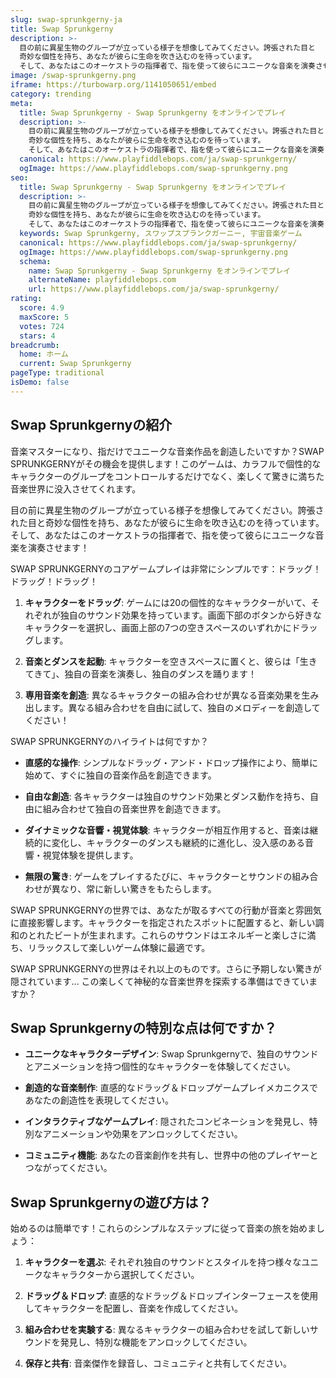 ```yaml
---
slug: swap-sprunkgerny-ja
title: Swap Sprunkgerny
description: >-
  目の前に異星生物のグループが立っている様子を想像してみてください。誇張された目と
  奇妙な個性を持ち、あなたが彼らに生命を吹き込むのを待っています。
  そして、あなたはこのオーケストラの指揮者で、指を使って彼らにユニークな音楽を演奏させます！
image: /swap-sprunkgerny.png
iframe: https://turbowarp.org/1141050651/embed
category: trending
meta:
  title: Swap Sprunkgerny - Swap Sprunkgerny をオンラインでプレイ
  description: >-
    目の前に異星生物のグループが立っている様子を想像してみてください。誇張された目と
    奇妙な個性を持ち、あなたが彼らに生命を吹き込むのを待っています。
    そして、あなたはこのオーケストラの指揮者で、指を使って彼らにユニークな音楽を演奏させます！
  canonical: https://www.playfiddlebops.com/ja/swap-sprunkgerny/
  ogImage: https://www.playfiddlebops.com/swap-sprunkgerny.png
seo:
  title: Swap Sprunkgerny - Swap Sprunkgerny をオンラインでプレイ
  description: >-
    目の前に異星生物のグループが立っている様子を想像してみてください。誇張された目と
    奇妙な個性を持ち、あなたが彼らに生命を吹き込むのを待っています。
    そして、あなたはこのオーケストラの指揮者で、指を使って彼らにユニークな音楽を演奏させます！
  keywords: Swap Sprunkgerny, スワップスプランクガーニー, 宇宙音楽ゲーム
  canonical: https://www.playfiddlebops.com/ja/swap-sprunkgerny/
  ogImage: https://www.playfiddlebops.com/swap-sprunkgerny.png
  schema:
    name: Swap Sprunkgerny - Swap Sprunkgerny をオンラインでプレイ
    alternateName: playfiddlebops.com
    url: https://www.playfiddlebops.com/ja/swap-sprunkgerny/
rating:
  score: 4.9
  maxScore: 5
  votes: 724
  stars: 4
breadcrumb:
  home: ホーム
  current: Swap Sprunkgerny
pageType: traditional
isDemo: false
---
```


## Swap Sprunkgernyの紹介

音楽マスターになり、指だけでユニークな音楽作品を創造したいですか？SWAP SPRUNKGERNYがその機会を提供します！このゲームは、カラフルで個性的なキャラクターのグループをコントロールするだけでなく、楽しくて驚きに満ちた音楽世界に没入させてくれます。

目の前に異星生物のグループが立っている様子を想像してみてください。誇張された目と奇妙な個性を持ち、あなたが彼らに生命を吹き込むのを待っています。そして、あなたはこのオーケストラの指揮者で、指を使って彼らにユニークな音楽を演奏させます！

SWAP SPRUNKGERNYのコアゲームプレイは非常にシンプルです：ドラッグ！ドラッグ！ドラッグ！

1. **キャラクターをドラッグ**: ゲームには20の個性的なキャラクターがいて、それぞれが独自のサウンド効果を持っています。画面下部のボタンから好きなキャラクターを選択し、画面上部の7つの空きスペースのいずれかにドラッグします。

2. **音楽とダンスを起動**: キャラクターを空きスペースに置くと、彼らは「生きてきて」、独自の音楽を演奏し、独自のダンスを踊ります！

3. **専用音楽を創造**: 異なるキャラクターの組み合わせが異なる音楽効果を生み出します。異なる組み合わせを自由に試して、独自のメロディーを創造してください！

SWAP SPRUNKGERNYのハイライトは何ですか？

- **直感的な操作**: シンプルなドラッグ・アンド・ドロップ操作により、簡単に始めて、すぐに独自の音楽作品を創造できます。

- **自由な創造**: 各キャラクターは独自のサウンド効果とダンス動作を持ち、自由に組み合わせて独自の音楽世界を創造できます。

- **ダイナミックな音響・視覚体験**: キャラクターが相互作用すると、音楽は継続的に変化し、キャラクターのダンスも継続的に進化し、没入感のある音響・視覚体験を提供します。

- **無限の驚き**: ゲームをプレイするたびに、キャラクターとサウンドの組み合わせが異なり、常に新しい驚きをもたらします。

SWAP SPRUNKGERNYの世界では、あなたが取るすべての行動が音楽と雰囲気に直接影響します。キャラクターを指定されたスポットに配置すると、新しい調和のとれたビートが生まれます。これらのサウンドはエネルギーと楽しさに満ち、リラックスして楽しいゲーム体験に最適です。

SWAP SPRUNKGERNYの世界はそれ以上のものです。さらに予期しない驚きが隠されています... この楽しくて神秘的な音楽世界を探索する準備はできていますか？

## Swap Sprunkgernyの特別な点は何ですか？

- **ユニークなキャラクターデザイン**: Swap Sprunkgernyで、独自のサウンドとアニメーションを持つ個性的なキャラクターを体験してください。

- **創造的な音楽制作**: 直感的なドラッグ＆ドロップゲームプレイメカニクスであなたの創造性を表現してください。

- **インタラクティブなゲームプレイ**: 隠されたコンビネーションを発見し、特別なアニメーションや効果をアンロックしてください。

- **コミュニティ機能**: あなたの音楽創作を共有し、世界中の他のプレイヤーとつながってください。

## Swap Sprunkgernyの遊び方は？

始めるのは簡単です！これらのシンプルなステップに従って音楽の旅を始めましょう：

1. **キャラクターを選ぶ**: それぞれ独自のサウンドとスタイルを持つ様々なユニークなキャラクターから選択してください。

2. **ドラッグ＆ドロップ**: 直感的なドラッグ＆ドロップインターフェースを使用してキャラクターを配置し、音楽を作成してください。

3. **組み合わせを実験する**: 異なるキャラクターの組み合わせを試して新しいサウンドを発見し、特別な機能をアンロックしてください。

4. **保存と共有**: 音楽傑作を録音し、コミュニティと共有してください。